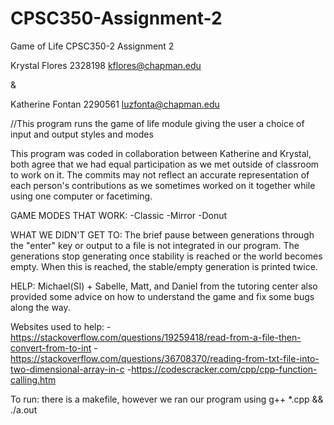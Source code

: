 # CPSC350-Assignment-2
Game of Life
CPSC350-2
Assignment 2

Krystal Flores
2328198
kflores@chapman.edu

&

Katherine Fontan
2290561
luzfonta@chapman.edu

//This program runs the game of life module giving the user a choice of input and output styles and modes

This program was coded in collaboration between Katherine and Krystal, both agree that we had equal participation as we met outside of classroom to work on it. The commits may not reflect an accurate representation of each person's contributions as we sometimes worked on it together while using one computer or facetiming.  

GAME MODES THAT WORK:
-Classic
-Mirror
-Donut

WHAT WE DIDN'T GET TO:
The brief pause between generations through the "enter" key or output to a file is not integrated in our program. The generations stop generating once stability is reached or the world becomes empty. When this is reached, the stable/empty generation is printed twice.

HELP: Michael(SI) + Sabelle, Matt, and Daniel from the tutoring center also provided some advice on how to understand the game and fix some bugs along the way.

Websites used to help:
-https://stackoverflow.com/questions/19259418/read-from-a-file-then-convert-from-to-int
-https://stackoverflow.com/questions/36708370/reading-from-txt-file-into-two-dimensional-array-in-c
-https://codescracker.com/cpp/cpp-function-calling.htm


To run: there is a makefile, however we ran our program using g++ *.cpp && ./a.out

